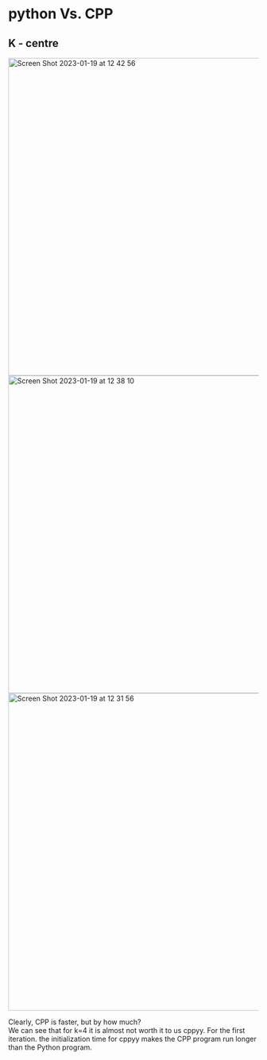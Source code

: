 # python Vs. CPP 
## K - centre
<img width="639" alt="Screen Shot 2023-01-19 at 12 42 56" src="https://user-images.githubusercontent.com/90526270/213422642-1058f7ef-0e41-4ed3-b991-d58f870a8dcf.png">
<img width="639" alt="Screen Shot 2023-01-19 at 12 38 10" src="https://user-images.githubusercontent.com/90526270/213422650-242ebb58-8d8d-4ae5-b0cb-15f78cbf982d.png">
<img width="639" alt="Screen Shot 2023-01-19 at 12 31 56" src="https://user-images.githubusercontent.com/90526270/213422653-c0718029-136b-474f-9dd2-20487f03587e.png">

Clearly, CPP is faster, but by how much? <br>
We can see that for k=4 it is almost not worth it to us cppyy. For the first iteration. the initialization time for cppyy makes the CPP program run longer than the Python program. 
